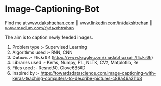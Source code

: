 # Image-Captioning-Bot
Find me at www.dakshtrehan.com || www.linkedin.com/in/dakshtrehan || www.medium.com/@dakshtrehan

The aim is to caption newly feeded images.

1. Problem type :- Supervised Learning
2. Algorithms used :- RNN, CNN
3. Dataset :- Flickr8K (https://www.kaggle.com/shadabhussain/flickr8k)
4. Libraries used :- Keras, Numpy, PIL, NLTK, CV2, Matplotlib, Re
5. Files used :- Resnet50, Glove6B50D
5. Inspired by :- https://towardsdatascience.com/image-captioning-with-keras-teaching-computers-to-describe-pictures-c88a46a311b8

